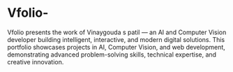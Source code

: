 # Vfolio-
Vfolio presents the work of Vinaygouda s patil — an AI and Computer Vision developer building intelligent, interactive, and modern digital solutions. This portfolio showcases projects in AI, Computer Vision, and web development, demonstrating advanced problem-solving skills, technical expertise, and creative innovation.
